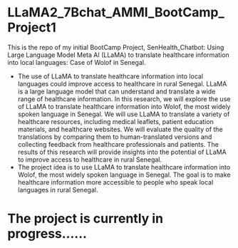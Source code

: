 # LLaMA2_7Bchat_AMMI_BootCamp_Project1
This is the repo of my initial BootCamp Project, SenHealth_Chatbot: Using Large Language Model Meta AI (LLaMA) to translate healthcare information into local languages: Case of Wolof in Senegal.
- The use of LLaMA to translate healthcare information into local languages could improve access to healthcare in rural Senegal. LLaMA is a large language model that can understand and translate a wide range of healthcare information. In this research, we will explore the use of LLaMA to translate healthcare information into Wolof, the most widely spoken language in Senegal. We will use LLaMA to translate a variety of healthcare resources, including medical leaflets, patient education materials, and healthcare websites. We will evaluate the quality of the translations by comparing them to human-translated versions and collecting feedback from healthcare professionals and patients. The results of this research will provide insights into the potential of LLaMA to improve access to healthcare in rural Senegal.
- The project idea is to use LLaMA to translate healthcare information into Wolof, the most widely spoken language in Senegal. The goal is to make healthcare information more accessible to people who speak local languages in rural Senegal.
# The project is currently in progress......
